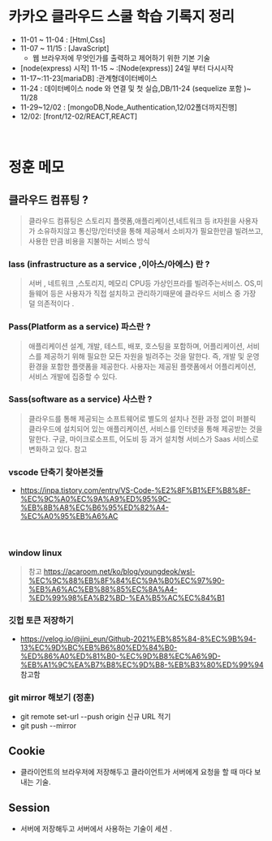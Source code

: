 # 카카오 클라우드 스쿨 학습 기록지 정리

- 11-01 ~ 11-04 : [Html,Css]
- 11-07 ~ 11/15 : [JavaScript]
    - 웹 브라우저에 무엇인가를 출력하고 제어하기 위한 기본 기술
- [node(express) 시작] 11-15 ~ :[Node(express)] 24일 부터 다시시작 
- 11-17~:11-23[mariaDB] :관계형데이터베이스
- 11-24 : 데이터베이스 node 와 연결 및 첫 실습,DB/11-24 (sequelize 포함 )~ 11/28
- 11-29~12/02 : [mongoDB,Node_Authentication,12/02폴더까지진행]  
- 12/02: [front/12-02/REACT,REACT]
<br/>




# 정훈 메모 


## 클라우드 컴퓨팅 ?
> 클라우드 컴퓨팅은 스토리지 플랫폼,애플리케이션,네트워크 등 it자원을 사용자가 소유하지않고 통신망/인터넷을 통해 제공해서 소비자가 필요한만큼 빌려쓰고, 사용한 만큼 비용을 지불하는 서비스 방식

### lass (infrastructure as a service ,이아스/아에스) 란 ?
> 서버 , 네트워크 ,스토리지, 메모리 CPU등 가상인프라를 빌려주는서비스. OS,미들웨어 등은 사용자가 직접 설치하고 관리하기때문에 클라우드 서비스 중 가장 덜 의존적이다 .

### Pass(Platform as a service) 파스란 ?
> 애플리케이션 설계, 개발, 테스트, 배포, 호스팅을 포함하며, 어플리케이션, 서비스를 제공하기 위해 필요한 모든 자원을 빌려주는 것을 말한다. 즉, 개발 및 운영 환경을 포함한 플랫폼을 제공한다. 사용자는 제공된 플랫폼에서 어플리케이션, 서비스 개발에 집중할 수 있다. 


### Sass(software as a service) 사스란 ?
> 클라우드를 통해 제공되는 소프트웨어로 별도의 설치나 전환 과정 없이 퍼블릭 클라우드에 설치되어 있는 애플리케이션, 서비스를 인터넷을 통해 제공받는 것을 말한다. 구글, 마이크로소프트, 어도비 등 과거 설치형 서비스가 Saas 서비스로 변화하고 있다. 참고


### vscode 단축기 찾아본것들 
- https://inpa.tistory.com/entry/VS-Code-%E2%8F%B1%EF%B8%8F-%EC%9C%A0%EC%9A%A9%ED%95%9C-%EB%8B%A8%EC%B6%95%ED%82%A4-%EC%A0%95%EB%A6%AC

<br/>

### window linux 
> 참고 https://acaroom.net/ko/blog/youngdeok/wsl-%EC%9C%88%EB%8F%84%EC%9A%B0%EC%97%90-%EB%A6%AC%EB%88%85%EC%8A%A4-%ED%99%98%EA%B2%BD-%EA%B5%AC%EC%84%B1

### 깃헙 토큰 저장하기 
- https://velog.io/@jini_eun/Github-2021%EB%85%84-8%EC%9B%94-13%EC%9D%BC%EB%B6%80%ED%84%B0-%ED%86%A0%ED%81%B0-%EC%9D%B8%EC%A6%9D-%EB%A1%9C%EA%B7%B8%EC%9D%B8-%EB%B3%80%ED%99%94 참고함

### git mirror 해보기 (정훈)
- git remote set-url --push origin 신규 URL 적기 
- git push --mirror 

## Cookie 

- 클라이언트의 브라우저에 저장해두고 클라이언트가 서버에게 요청을 할 때 마다 보내는 기술.

## Session

- 서버에 저장해두고 서버에서 사용하는 기술이 세션 .

